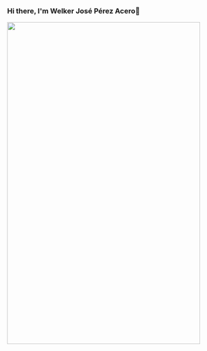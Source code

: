 ### Hi there, I'm Welker José Pérez Acero👋

<img src="https://www.uowmkdu.edu.my/wp-content/uploads/2022/05/radowan-nakif-rehan-cYyqhdbJ9TI-unsplash-scaled.jpg" width="450px" height="750px">

<!--
**WelkerAcero/WelkerAcero** is a ✨ _special_ ✨ repository because its `README.md` (this file) appears on your GitHub profile.

Here are some ideas to get you started:

- 🔭 I’m currently working on ...
- 🌱 I’m currently learning ...
- 👯 I’m looking to collaborate on ...
- 🤔 I’m looking for help with ...
- 💬 Ask me about ...
- 📫 How to reach me: ...
- 😄 Pronouns: ...
- ⚡ Fun fact: ...
-->
